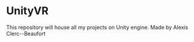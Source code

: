 # UnityVR
This repository will house all my projects on Unity engine.
Made by Alexis Clerc--Beaufort
